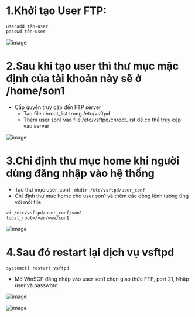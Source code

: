 # 1.Khởi tạo User FTP:
```
useradd tên-user
passwd tên-user
```
![image](https://user-images.githubusercontent.com/110179869/192928552-c560fa6d-2ba5-4dfd-91a9-2bd2b4ff5369.png)

# 2.Sau khi tạo user thì thư mục mặc định của tài khoản này sẽ ở /home/son1
- Cấp quyền truy cập đến FTP server
  - Tạo file chroot_list trong /etc/vsftpd
  - Thêm user son1 vào file /etc/vsftpd/chroot_list để có thể truy cập vào server

![image](https://user-images.githubusercontent.com/110179869/192929057-3935f343-4b94-4727-a288-17136b333528.png)

# 3.Chỉ định thư mục home khi người dùng đăng nhập vào hệ thống
- Tạo thư mục user_conf
` mkdir /etc/vsftpd/user_conf`
- Chỉ định thư mục home cho user son1 và thêm các dòng lệnh tương ứng với mỗi file
 ```
 vi /etc/vsftpd/user_conf/son1
 local_root=/var/www/son1
```
![image](https://user-images.githubusercontent.com/110179869/192929350-9914b9c4-17f3-4b25-8158-59bb5d0d036d.png)

# 4.Sau đó restart lại dịch vụ vsftpd
`systemctl restart vsftpd`

- Mở WinSCP đăng nhập vào user son1 chọn giao thức FTP, port 21, Nhập user và password

![image](https://user-images.githubusercontent.com/110179869/192929587-2da69053-7878-4241-bdea-f934690e259c.png)

![image](https://user-images.githubusercontent.com/110179869/192929616-384f1988-b892-453e-94ba-36b90183c9c4.png)





